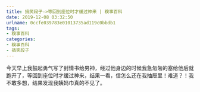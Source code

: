 ```yaml
---
title: 搞笑段子->等回到座位时才缓过神来 | 糗事百科
date: 2019-12-08 03:32:50
urlname: 0ccfe039783e01013735ad119c0bbdb1
tags: 
- 糗事百科
categories:
- 糗事百科
- 搞笑段子
---
```

今天早上我鼓起勇气写了封情书给男神，经过他身边的时候我急匆匆的塞给他后就跑开了，等回到座位时才缓过神来，结果一看，信怎么还在我抽屉里！难道？！我不敢多想，结果发现我姨妈巾真的不见了。


